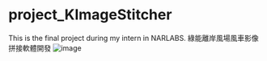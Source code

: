 # project_KImageStitcher

This is the final project during my intern in NARLABS.
綠能離岸風場風車影像拼接軟體開發
![image](https://user-images.githubusercontent.com/56266480/123507100-42441d80-d69a-11eb-8119-1993c80cfb6a.png)
